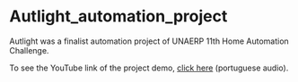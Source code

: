 # Autlight_automation_project
 Autlight was a finalist automation project of UNAERP 11th Home Automation Challenge.

To see the YouTube link of the project demo, [click here](https://www.youtube.com/watch?v=UzwxayQDMx8&t) (portuguese audio).
